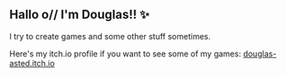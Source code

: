 ## Hallo o// I'm Douglas!! ✨

I try to create games and some other stuff sometimes.

Here's my itch.io profile if you want to see some of my games: [douglas-asted.itch.io](https://douglas-asted.itch.io)

<!--
**douglasasted/douglasasted** is a ✨ _special_ ✨ repository because its `README.md` (this file) appears on your GitHub profile.

Here are some ideas to get you started:

- 🔭 I’m currently working on ...
- 🌱 I’m currently learning ...
- 👯 I’m looking to collaborate on ...
- 🤔 I’m looking for help with ...
- 💬 Ask me about ...
- 📫 How to reach me: ...
- 😄 Pronouns: ...
- ⚡ Fun fact: ...
-->
